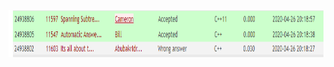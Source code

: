
<img src= "https://github.com/Camigator/3013-ALG-ONeal/blob/master/Pictures/Problem%2011597.PNG" width=800 height=75>

